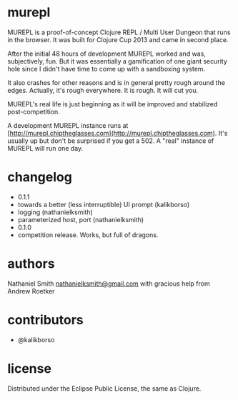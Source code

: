 # murepl

MUREPL is a proof-of-concept Clojure REPL / Multi User Dungeon that
runs in the browser. It was built for Clojure Cup 2013 and came in
second place.

After the initial 48 hours of development MUREPL worked and was,
subjectively, fun. But it was essentially a gamification of one giant
security hole since I didn't have time to come up with a sandboxing
system.

It also crashes for other reasons and is in general pretty rough
around the edges. Actually, it's rough everywhere. It is rough. It
will cut you.

MUREPL's real life is just beginning as it will be improved and
stabilized post-competition.

A development MUREPL instance runs at
[http://murepl.chiptheglasses.com](http://murepl.chiptheglasses.com). It's
usually up but don't be surprised if you get a 502. A "real" instance
of MUREPL will run one day.

# changelog

* 0.1.1
 * towards a better (less interruptible) UI prompt (kalikborso)
 * logging (nathanielksmith)
 * parameterized host, port (nathanielksmith)
* 0.1.0
 * competition release. Works, but full of dragons.

# authors

 Nathaniel Smith <nathanielksmith@gmail.com>
 with gracious help from Andrew Roetker

# contributors

 * @kalikborso

# license

Distributed under the Eclipse Public License, the same as Clojure.

